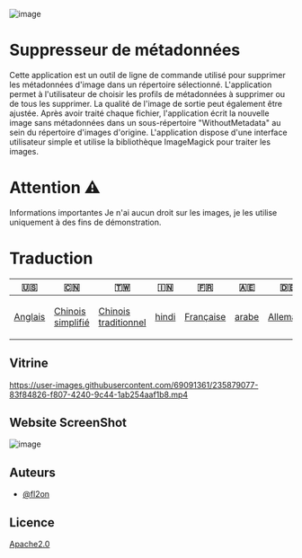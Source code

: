![image](https://github.com/user-attachments/assets/af677ca5-b660-4bb7-9421-fde3bf73dd7f)

# Suppresseur de métadonnées

Cette application est un outil de ligne de commande utilisé pour supprimer les métadonnées d'image dans un répertoire sélectionné. L'application permet à l'utilisateur de choisir les profils de métadonnées à supprimer ou de tous les supprimer. La qualité de l'image de sortie peut également être ajustée. Après avoir traité chaque fichier, l'application écrit la nouvelle image sans métadonnées dans un sous-répertoire "WithoutMetadata" au sein du répertoire d'images d'origine. L'application dispose d'une interface utilisateur simple et utilise la bibliothèque ImageMagick pour traiter les images.

# Attention ⚠️

Informations importantes Je n'ai aucun droit sur les images, je les utilise uniquement à des fins de démonstration.

# Traduction

| 🇺🇸                 | 🇨🇳                                 | 🇹🇼                                    | 🇮🇳                  | 🇫🇷                      | 🇦🇪                  | 🇩🇪                     | 🇯🇵                | 🇪🇸                     |
| -------------------- | ------------------------------------ | --------------------------------------- | --------------------- | ------------------------- | --------------------- | ------------------------ | ------------------- | ------------------------ |
| [Anglais](README.md) | [Chinois simplifié](README.zh-CN.md) | [Chinois traditionnel](README.zh-TW.md) | [hindi](README.hi.md) | [Française](README.fr.md) | [arabe](README.ar.md) | [Allemand](README.de.md) | [日本語](README.ja.md) | [Espagnol](README.es.md) |

## Vitrine

<https://user-images.githubusercontent.com/69091361/235879077-83f84826-f807-4240-9c44-1ab254aaf1b8.mp4>

## Website ScreenShot

![image](https://github.com/user-attachments/assets/5dfaf64c-2672-4777-a78b-c222838a3de7)

## Auteurs

-   [@fl2on](https://www.github.com/fl2on)

## Licence

[Apache2.0](https://choosealicense.com/licenses/apache-2.0/)
